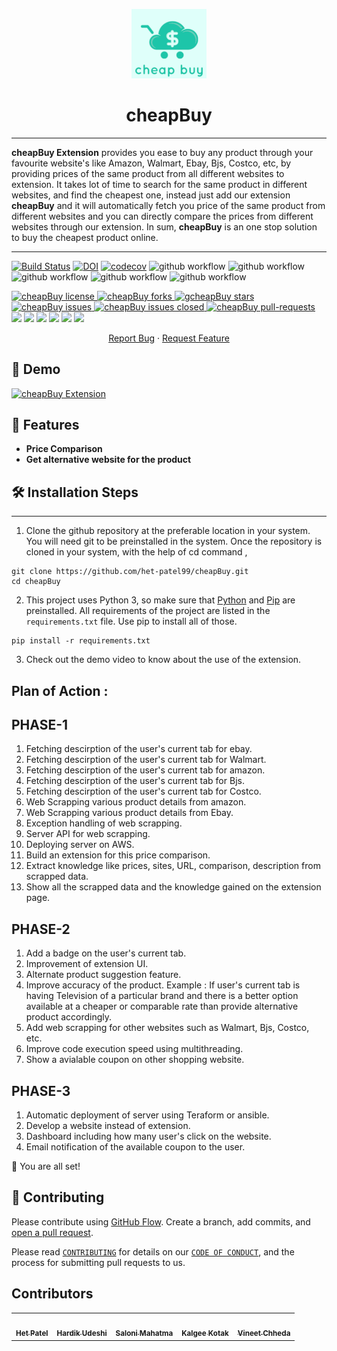 <p align="center">
  <a href="link-of-our-extension">
    <img alt="GitHub Profile Readme Generator" src="code/extension/images/cheapbuy.png" width="120" />
  </a>
</p>
<h1 align="center">
  cheapBuy
</h1>

---

**cheapBuy Extension** provides you ease to buy any product through your favourite website's like Amazon, Walmart, Ebay, Bjs, Costco, etc, by providing prices of the same product from all different websites to extension. It takes lot of time to search for the same product in different websites, and find the cheapest one, instead just add our extension **cheapBuy** and it will automatically fetch you price of the same product from different websites and you can directly compare the prices from different websites through our extension. In sum, **cheapBuy** is an one stop solution to buy the cheapest product online.

---
[![Build Status](https://app.travis-ci.com/anshulp2912/cheapBuy.svg?branch=main)](https://app.travis-ci.com/anshulp2912/cheapBuy)
[![DOI](https://zenodo.org/badge/DOI/10.5281/zenodo.5540375.svg)](https://doi.org/10.5281/zenodo.5540375)
[![codecov](https://codecov.io/gh/het-patel99/cheapBuy/branch/main/graph/badge.svg?token=6D5N39DIO7)](https://codecov.io/gh/het-patel99/cheapBuy)
![github workflow](https://github.com/het-patel99/cheapBuy/actions/workflows/unit_test.yml/badge.svg)
![github workflow](https://github.com/het-patel99/cheapBuy/actions/workflows/style_checker.yml/badge.svg)
![github workflow](https://github.com/het-patel99/cheapBuy/actions/workflows/main.yml/badge.svg)
![github workflow](https://github.com/het-patel99/cheapBuy/actions/workflows/code_cov.yml/badge.svg)
![github workflow](https://github.com/het-patel99/cheapBuy/actions/workflows/close_as_a_feature.yml/badge.svg)
<!--Badges-->
<a href="https://github.com/het-patel99/cheapBuy/blob/master/LICENSE" target="blank">
<img src="https://img.shields.io/github/license/het-patel99/cheapBuy?style=flat-square" alt="cheapBuy license" />
</a>
<a href="https://github.com/het-patel99/cheapBuy/fork" target="blank">
<img src="https://img.shields.io/github/forks/het-patel99/cheapBuy?style=flat-square" alt="cheapBuy forks"/>
</a>
<a href="https://github.com/het-patel99/cheapBuy/stargazers" target="blank">
<img src="https://img.shields.io/github/stars/het-patel99/cheapBuy?style=flat-square" alt="gcheapBuy stars"/>
</a>
<a href="https://github.com/het-patel99/cheapBuy/issues" target="blank">
<img src="https://img.shields.io/github/issues/het-patel99/cheapBuy?style=flat-square" alt="cheapBuy issues"/>
</a>
<a href="https://github.com/het-patel99/cheapBuy/issues" target="blank">
<img src="https://img.shields.io/github/issues-closed/het-patel99/cheapBuy" alt="cheapBuy issues closed"/>
</a>
<a href="https://github.com/het-patel99/cheapBuy/pulls" target="blank">
<img src="https://img.shields.io/github/issues-pr/het-patel99/cheapBuy?style=flat-square" alt="cheapBuy pull-requests"/>
</a>

<a href="https://github.com/het-patel99/cheapBuy/graphs/contributors" alt="Contributors">
<img src="https://img.shields.io/github/contributors/het-patel99/cheapBuy" /></a>

<a href="https://github.com/sal0ni/cheapBuy/milestones" alt="milestones">
<img src="https://img.shields.io/github/milestones/all/het-patel99/cheapBuy" /></a> 

<a href="https://github.com/sal0ni/cheapBuy/graphs/commit-activity" alt="commit activity">
<img src="https://img.shields.io/github/commit-activity/w/het-patel99/cheapBuy" /></a> 

<a href="https://github.com/sal0ni/cheapBuy/discussions" alt="discussion">
<img src="https://img.shields.io/github/discussions/het-patel99/cheapBuy" /></a> 

<a href="https://img.shields.io/github/repo-size/het-patel99/cheapBuy" alt="repo size">
<img src="https://img.shields.io/github/repo-size/het-patel99/cheapBuy" /></a>

<a href="https://img.shields.io/tokei/lines/github/het-patel99/cheapBuy" alt="total lines">
<img src="https://img.shields.io/tokei/lines/github/het-patel99/cheapBuy" /></a> 


<p align="center">
    <a href="https://github.com/het-patel99/cheapBuy/issues/new/choose">Report Bug</a>
    ·
    <a href="https://github.com/het-patel99/cheapBuy/issues/new/choose">Request Feature</a>
</p>

## 🚀 Demo 

[![cheapBuy Extension](https://img.youtube.com/vi/Rd5pno8FuD4/0.jpg)](https://www.youtube.com/watch?v=Rd5pno8FuD4)
## 🧐 Features
- **Price Comparison**
- **Get alternative website for the product**


## 🛠️ Installation Steps

---
1. Clone the github repository at the preferable location in your system. You will need git to be preinstalled in the system. Once the repository is cloned in your system, with the help of cd command ,
```
git clone https://github.com/het-patel99/cheapBuy.git
cd cheapBuy
```
2. This project uses Python 3, so make sure that [Python](https://www.python.org/downloads/) and [Pip](https://pip.pypa.io/en/stable/installation/) are preinstalled. All requirements of the project are listed in the ```requirements.txt``` file. Use pip to install all of those.
```
pip install -r requirements.txt
```
3. Check out the demo video to know about the use of the extension.

## Plan of Action :
## PHASE-1
1. Fetching descirption of the user's current tab for ebay.
2. Fetching descirption of the user's current tab for Walmart.
3. Fetching descirption of the user's current tab for amazon.
4. Fetching descirption of the user's current tab for Bjs.
5. Fetching descirption of the user's current tab for Costco.
6. Web Scrapping various product details from amazon.
7. Web Scrapping various product details from Ebay.
8. Exception handling of web scrapping.
9. Server API for web scrapping.
10. Deploying server on AWS.
11. Build an extension for this price comparison.
12. Extract knowledge like prices, sites, URL, comparison, description from scrapped data.
13. Show all the scrapped data and the knowledge gained on the extension page.

## PHASE-2
1. Add a badge on the user's current tab.
2. Improvement of extension UI.
3. Alternate product suggestion feature.
4. Improve accuracy of the product. Example : If user's current tab is having Television of a particular brand and there is a better option available at a cheaper or comparable rate than provide alternative product accordingly.
5. Add web scrapping for other websites such as Walmart, Bjs, Costco, etc.
6. Improve code execution speed using multithreading.
7. Show a avialable coupon on other shopping website.

## PHASE-3
1. Automatic deployment of server using Teraform or ansible.
2. Develop a website instead of extension.
3. Dashboard including how many user's click on the website.
4. Email notification of the available coupon to the user.


🌟 You are all set!

## 🍰 Contributing
Please contribute using [GitHub Flow](https://guides.github.com/introduction/flow). Create a branch, add commits, and [open a pull request](https://github.com/het=patel99/cheapBuy/compare).

Please read [`CONTRIBUTING`](CONTRIBUTING.md) for details on our [`CODE OF CONDUCT`](CODE_OF_CONDUCT.md), and the process for submitting pull requests to us.


## Contributors

<table>
  <tr>
    <td align="center"><a href="https://github.com/het-patel99"><img src="https://avatars.githubusercontent.com/u/44945317?s=400&u=c05d1c4c8cf27c526d9d8c72b0725255500591cd&v=4" width="75px;" alt=""/><br /><sub><b>Het Patel</b></sub></a></td>
    <td align="center"><a href="https://github.com/hvudeshi"><img src="https://avatars.githubusercontent.com/u/22682878?v=4" width="75px;" alt=""/><br /><sub><b>Hardik Udeshi</b></sub></a><br /></td>
    <td align="center"><a href="https://github.com/sal0ni"><img src="https://avatars.githubusercontent.com/u/37000199?v=4" width="75px;" alt=""/><br /><sub><b>Saloni Mahatma</b></sub></a><br /></td>
    <td align="center"><a href="https://github.com/kalgeekotak99"><img src="https://avatars.githubusercontent.com/u/43135408?v=4" width="75px;" alt=""/><br /><sub><b>Kalgee Kotak</b></sub></a><br /></td>
    <td align="center"><a href="https://github.com/Vineet2311"><img src="https://avatars.githubusercontent.com/u/89501442?v=4" width="75px;" alt=""/><br /><sub><b>Vineet Chheda</b></sub></a><br /></td>
  </tr>
</table>
